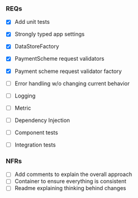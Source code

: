 ### REQs
- [X] Add unit tests
- [X] Strongly typed app settings
- [X] DataStoreFactory
- [X] PaymentScheme request validators
- [X] Payment scheme request validator factory
- [ ] Error handling w/o changing current behavior
- [ ] Logging
- [ ] Metric
- [ ] Dependency Injection
- [ ] Component tests
- [ ] Integration tests


### NFRs
- [ ] Add comments to explain the overall approach
- [ ] Container to ensure everything is consistent
- [ ] Readme explaining thinking behind changes